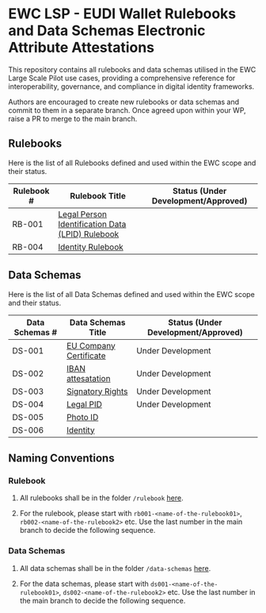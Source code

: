 # EWC LSP - EUDI Wallet Rulebooks and Data Schemas Electronic Attribute Attestations

This repository contains all rulebooks and data schemas utilised in the EWC Large Scale Pilot use cases, providing a comprehensive reference for interoperability, governance, and compliance in digital identity frameworks.

Authors are encouraged to create new rulebooks or data schemas and commit to them in a separate branch. Once agreed upon within your WP, raise a PR to merge to the main branch. 

## Rulebooks

Here is the list of all Rulebooks defined and used within the EWC scope and their status. 

| **Rulebook #** | **Rulebook Title**                                                                                      |**Status (Under Development/Approved)**|
| ---------------|---------------------------------------------------------------------------------------------------------|---------------------------------------|
| RB-001         | [Legal Person Identification Data (LPID) Rulebook](/rulebooks/rb001-legal-person-identification-data.md)|                                       |
| RB-004         | [Identity Rulebook](/rulebooks/rb004-identity.md)|                                       |

## Data Schemas

Here is the list of all Data Schemas defined and used within the EWC scope and their status. 

| **Data Schemas #** | **Data Schemas Title**                                                   |**Status (Under Development/Approved)**|
| -------------------|--------------------------------------------------------------------------|---------------------------------------|
| DS-001             | [EU Company Certificate](/data-schemas/ds001-eu-company-certificate.json)|Under Development                      |
| DS-002             | [IBAN attesatation](/data-schemas/ds002-iban-attestation.json)           |Under Development                      |
| DS-003             | [Signatory Rights](/data-schemas/ds003-signatory-rights-attestation.json)|Under Development                      |
| DS-004             | [Legal PID](/data-schemas/ds004-legal-person-identification-data.json)   |Under Development                      |
| DS-005             | [Photo ID](/data-schemas/ds005-photo-id-travel-document.json)            |                                       |
| DS-006             | [Identity](/data-schemas/ds006-identity.json)            |                                       |

## Naming Conventions

### Rulebook

1) All rulebooks shall be in the folder `/rulebook` [here](/rulebooks).

2) For the rulebook, please start with `rb001-<name-of-the-rulebook01>`, `rb002-<name-of-the-rulebook2>` etc. Use the last number in the main branch to decide the following sequence.

### Data Schemas

1) All data schemas shall be in the folder `/data-schemas` [here](/data-schemas).

2) For the data schemas, please start with `ds001-<name-of-the-rulebook01>`, `ds002-<name-of-the-rulebook2>` etc. Use the last number in the main branch to decide the following sequence.





